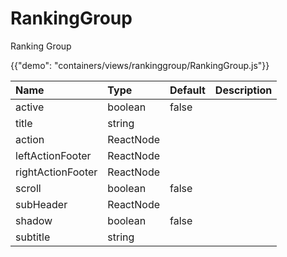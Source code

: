 # RankingGroup

<p class="description">Ranking Group</p>

{{"demo": "containers/views/rankinggroup/RankingGroup.js"}}

| Name                 |      Type        |  Default | Description                                              |
|:---------------------|:-----------------|:---------|:---------------------------------------------------------| 
| active               |    boolean       |   false  |                                                          |
| title                |    string        |          |                                                          |
| action               |    ReactNode     |          |                                                          |
| leftActionFooter     |    ReactNode     |          |                                                          |
| rightActionFooter    |    ReactNode     |          |                                                          |
| scroll               |    boolean       |   false  |                                                          |
| subHeader            |    ReactNode     |          |                                                          |
| shadow               |    boolean       |   false  |                                                          |
| subtitle             |    string        |          |                                                          |
